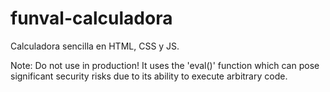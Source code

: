 # funval-calculadora
Calculadora sencilla en HTML, CSS y JS.

Note: Do not use in production!
It uses the 'eval()' function which can pose significant security risks due to its ability to execute arbitrary code.
